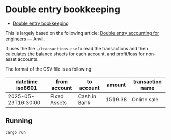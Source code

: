 # Double entry bookkeeping

<!--toc:start-->

- [Double entry bookkeeping](#double-entry-bookkeeping)
<!--toc:end-->

This is largely based on the following article:
[Double entry accounting for engineers — Anvil](https://anvil.works/blog/double-entry-accounting-for-engineers).

It uses the file `./transactions.csv` to read the transactions and then
calculates the balance sheets for each account, and profit/loss for non-asset accounts.

The format of the CSV file is as following:

| datetime iso8601    | from account | to account   | amount  | transaction name |
| ------------------- | ------------ | ------------ | ------- | ---------------- |
| 2025-05-23T16:30:00 | Fixed Assets | Cash in Bank | 1519.38 | Online sale      |

## Running

```bash
cargo run
```
